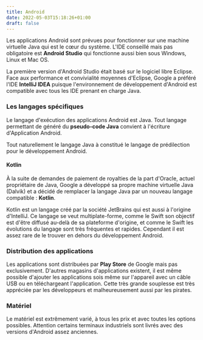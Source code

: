 ```yaml
---
title: Android
date: 2022-05-03T15:18:26+01:00
draft: false
---
```


Les applications Android sont prévues pour fonctionner sur une machine virtuelle Java qui est le cœur du système. L'IDE conseillé mais pas obligatoire est **Android Studio** qui fonctionne aussi bien sous Windows, Linux et Mac OS.

La première version d'Android Studio était basé sur le logiciel libre Eclipse. Face aux performance et convivialité moyennes d'Eclipse, Google a préféré l'IDE **IntelliJ IDEA** puisque l'environnement de développement d'Android est compatible avec tous les IDE prenant en charge Java.

### Les langages spécifiques

Le langage d'exécution des applications Android est Java. Tout langage permettant de généré du **pseudo-code Java** convient à l'écriture d'Application Android.

Tout naturellement le langage Java à constitué le langage de prédilection pour le développement Android.

#### Kotlin

À la suite de demandes de paiement de royalties de la part d'Oracle, actuel propriétaire de Java, Google a développé sa propre machine virtuelle Java (Dalvik) et a décidé de remplacer la langage Java par un nouveau langage compatible : **Kotlin**.

Kotlin est un langage créé par la société JetBrains qui est aussi à l'origine d'IntelliJ. Ce langage se veut multiplate-forme, comme le Swift son objectif est d'être diffusé au-delà de sa plateforme d'origine, et comme le Swift les évolutions du langage sont très fréquentes et rapides. Cependant il est assez rare de le trouver en dehors du développement Android.


### Distribution des applications

Les applications sont distribuées par **Play Store** de Google mais pas exclusivement. D'autres magasins d'applications existent, il est même possible d'ajouter les applications sois même sur l'appareil avec un câble USB ou en téléchargeant l'application. Cette très grande souplesse est très appréciée par les développeurs et malheureusement aussi par les pirates.


### Matériel

Le matériel est extrêmement varié, à tous les prix et avec toutes les options possibles. Attention certains terminaux industriels sont livrés avec des versions d'Android assez anciennes.
